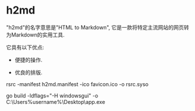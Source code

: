 # h2md
"h2md"的名字意思是"HTML to Markdown", 它是一款将特定主流网站的网页转为Markdown的实用工具. 

它具有以下优点:

- 便捷的操作.

- 优良的排版.

  






rsrc -manifest h2md.manifest -ico favicon.ico -o rsrc.syso

go build -ldflags="-H windowsgui" -o C:\Users\%username%\Desktop\app.exe

